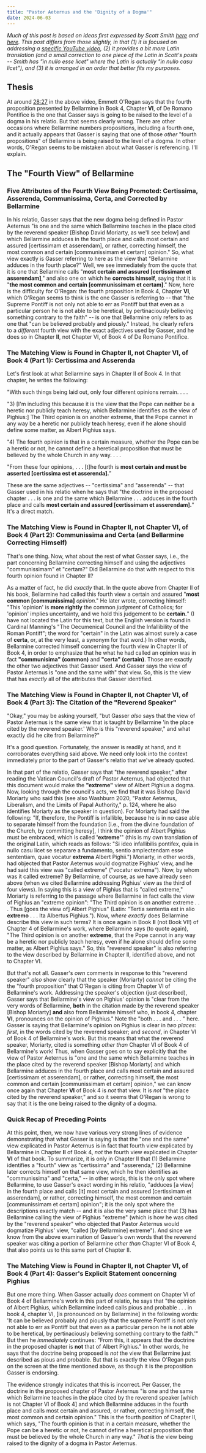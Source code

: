 ```yaml
---
title: "Pastor Aeternus and the 'Dignity of a Dogma'"
date: 2024-06-03
---
```


_Much of this post is based on ideas first expressed by Scott Smith <a href="https://reducedculpability.blog/2023/11/30/a-misidentified-dogma-misadventures-in-peer-review/" target="_blank">here</a> and <a href="https://reducedculpability.blog/2021/10/30/friends-dont-let-friends-accidentally-dogmatize-the-extreme-opinion-of-albert-pighius/" target="_blank">here</a>. This post differs from those slightly, in that (1) it is focused on addressing a [specific YouTube video](https://www.youtube.com/watch?v=XgbQmItXsi8), (2) it provides a bit more Latin translation (and a small correction to one piece of the Latin in Scott's posts -- Smith has "in nullo *esse* licet" where the Latin is actually "in nullo *casu* licet"), and (3) it is arranged in an order that better fits my purposes._

## Thesis

At around [28:27](https://www.youtube.com/live/XgbQmItXsi8?si=jbcAXgdGYFFj2BhA&t=1707) in the above video, Emmett O'Regan says that the fourth proposition presented by Bellarmine in Book 4, Chapter **VI**, of De Romano Pontifice is the one that Gasser says is going to be raised to the level of a dogma in his relatio. But that seems clearly wrong. There are other occasions where Bellarmine numbers propositions, including a fourth one, and it actually appears that Gasser is saying that one of those *other* "fourth propositions" of Bellarmine is being raised to the level of a dogma. In other words, O'Regan seems to be mistaken about what Gasser is referencing. I'll explain.

## The "Fourth View" of Bellarmine

### Five Attributes of the Fourth View Being Promoted: Certissima, Asserenda, Communissima, Certa, and Corrected by Bellarmine

In his relatio, Gasser says that the new dogma being defined in Pastor Aeternus "is one and the same which Bellarmine teaches in the place cited by the reverend speaker [Bishop David Moriarty, as we'll see below] and which Bellarmine adduces in the fourth place and calls most certain and assured [certissimam et asserendam], or rather, correcting himself, the most common and certain [communissimam et certam] opinion." So, what view exactly is Gasser referring to here as the view that "Bellarmine adduces in the fourth place?" Well, we see immediately from the quote that it is one that Bellarmine calls "**most certain and assured [certissimam et asserendam]**," and also one on which he **corrects himself**, saying that it is "**the most common and certain [communissimam et certam]**." Now, here is the difficulty for O'Regan: the fourth proposition in Book 4, Chapter **VI**, which O'Regan seems to think is the one Gasser is referring to -- that "the Supreme Pontiff is not only not able to err as Pontiff but that even as a particular person he is not able to be heretical, by pertinaciously believing something contrary to the faith" -- is one that Bellarmine only refers to as one that "can be believed probably and piously." Instead, he clearly refers to a *different* fourth view with the exact adjectives used by Gasser, and he does so in Chapter **II**, not Chapter VI, of Book 4 of De Romano Pontifice.

### The Matching View is Found in Chapter II, not Chapter VI, of Book 4 (Part 1): Certissima and Asserenda

Let's first look at what Bellarmine says in Chapter II of Book 4. In that chapter, he writes the following:

"With such things being laid out, only four different opinions remain. . . .

"3) [I'm including this because it is the view that the Pope can neither be a heretic nor publicly teach heresy, which Bellarmine identifies as the view of Pighius:] The Third opinion is on another extreme, that the Pope cannot in any way be a heretic nor publicly teach heresy, even if he alone should define some matter, as Albert Pighius says.

"4) The fourth opinion is that in a certain measure, whether the Pope can be a heretic or not, he cannot define a heretical proposition that must be believed by the whole Church in any way. . . .

"From these four opinions, . . . [t]he fourth is **most certain and must be asserted [certissima est et asserenda].**”

These are the same adjectives -- "certissima" and "asserenda" -- that Gasser used in his relatio when he says that "the doctrine in the proposed chapter . . . is one and the same which Bellarmine . . . adduces in the fourth place and calls **most certain and assured [certissimam et asserendam].**" It's a direct match.

### The Matching View is Found in Chapter II, not Chapter VI, of Book 4 (Part 2): Communissima and Certa (and Bellarmine Correcting Himself)

That's one thing. Now, what about the rest of what Gasser says, i.e., the part concerning Bellarmine correcting himself and using the adjectives "communissimam" et "certam?" Did Bellarmine do that with respect to this fourth opinion found in Chapter II?

As a matter of fact, he did *exactly* that. In the quote above from Chapter II of his book, Bellarmine had called this fourth view a certain and assured "**most common [communissima]** *opinion*." He later wrote, correcting himself: "This 'opinion' is **more rightly** the common *judgment* of Catholics; for 'opinion' implies uncertainty, and we hold this judgement to be **certain.**" (I have not located the Latin for this text, but the English version is found in Cardinal Manning's "The Oecumenical Council and the Infallibility of the Roman Pontiff"; the word for "certain" in the Latin was almost surely a case of **certa**, or, at the very least, a synonym for that word.) In other words, Bellarmine corrected himself concerning the fourth view in Chapter II of Book 4, in order to emphasize that he what he had called an opinion was in fact **"communisima" (common)** and **"certa" (certain)**. Those are exactly the other two adjectives that Gasser used. And Gasser says the view of Pastor Aeternus is "one and the same with" that view. So, this is the view that has *exactly* all of the attributes that Gasser identified.

### The Matching View is Found in Chapter II, not Chapter VI, of Book 4 (Part 3): The Citation of the "Reverend Speaker"

"Okay," you may be asking yourself, "but Gasser *also* says that the view of Pastor Aeternus is the same view that is taught by Bellarmine 'in the place cited by the reverend speaker.' Who is this "reverend speaker," and what exactly did he cite from Bellarmine?"

It's a good question. Fortunately, the answer is readily at hand, and it corroborates everything said above. We need only look into the context immediately prior to the part of Gasser's relatio that we've already quoted.

In that part of the relatio, Gasser says that "the reverend speaker," after reading the Vatican Council's draft of Pastor Aeternus, had objected that this document would make the **"extreme"** view of Albert Pighius a dogma. Now, looking through the council's acts, we find that it was Bishop David Moriarty who said this (see also Washburn 2020, "Pastor Aeternus, Liberalism, and the Limits of Papal Authority," p. 124, where he also identifies Moriarty as the speaker in question). For Moriarty had said the following: "If, therefore, the Pontiff is infallible, because he is in no case able to separate himself from the foundation [i.e., from the divine foundation of the Church, by committing heresy], I think the opinion of Albert Pighius must be embraced, which is called **'extreme'**" (this is my own translation of the original Latin, which reads as follows: "Si ideo infallibilis pontifex, quia in nullo casu licet se separare a fundamento, sentio amplectendam esse sententiam, quae vocatur **extrema** Albert Pighii.") Moriarty, in other words, had objected that Pastor Aeternus would dogmatize Pighius' view, and he had said this view was "called extreme" ("vocatur extrema"). Now, by whom was it called extreme? By Bellarmine, of course, as we have already seen above (when we cited Bellarmine addressing Pighius' view as the third of four views). In saying this is a view of Pighius that is "called extreme," Moriarty is referring to the passage where Bellarmine in fact calls the view of Pighius an "extreme opinion": "The Third opinion is on another extreme . . . Thus [goes the view of] Albert Pighius" (Latin: "Tertia sententia est in alio **extremo** . . . Ita Albertus Pighius."). Now, *where exactly* does Bellarmine describe this view in such terms? It is once again in Book **II** (not Book VI!) of Chapter 4 of Bellarmine's work, where Bellarmine says (to quote again), "The Third opinion is on another **extreme**, that the Pope cannot in any way be a heretic nor publicly teach heresy, even if he alone should define some matter, as Albert Pighius says." So, this "reverend speaker" is also referring to the view described by Bellarmine in Chapter II, identified above, and not to Chapter VI.

But that's not all. Gasser's *own* comments in response to this "reverend speaker" *also* show clearly that the speaker (Moriarty) *cannot* be citing the the "fourth proposition" that O'Regan is citing from Chapter VI of Bellarmine's work. Addressing the speaker's objection (just described), Gasser says that Bellarmine's view on Pighius' opinion is "clear from the very words of Bellarmine, **both** in the citation made by the reverend speaker [Bishop Moriarty] **and** also from Bellarmine himself who, in book 4, chapter **VI**, pronounces on the opinion of Pighius." Note the "both . . . and . . . " here. Gasser is saying that Bellarmine's opinion on Pighius is clear in *two places*: *first*, in the words cited by the reverend speaker; and *second*, in Chapter VI of Book 4 of Bellarmine's work. But this means that what the reverend speaker, Moriarty, cited is something *other than* Chapter VI of Book 4 of Bellarmine's work! Thus, when Gasser goes on to say explicitly that the view of Pastor Aeternus is "one and the same which Bellarmine teaches in the place cited by the reverend speaker [Bishop Moriarty] and which Bellarmine adduces in the fourth place and calls most certain and assured [certissimam et asserendam], or rather, correcting himself, the most common and certain [communissimam et certam] opinion," we can know once again that Chapter **VI** of Book 4 is *not* that view. It is *not* "the place cited by the reverend speaker," and so it seems that O'Regan is wrong to say that it is the one being raised to the dignity of a dogma.

### Quick Recap of Preceding Points

At this point, then, we now have various very strong lines of evidence demonstrating that what Gasser is saying is that the "one and the same" view explicated in Pastor Aeternus is in fact that fourth view explicated by Bellarmine in Chapter **II** of Book 4, *not* the fourth view explicated in Chapter **VI** of that book. To summarize, it is only in Chapter II that (1) Bellarmine identifies a "fourth" view as "certissima" and "asserenda," (2) Bellarmine later corrects himself on that same view, which he then identifies as "communissima" and "certa," -- in other words, this is the only spot where Bellarmine, to use Gasser's exact wording in his relatio, "adduces [a view] in the fourth place and calls [it] most certain and assured [certissimam et asserendam], or rather, correcting himself, the most common and certain [communissimam et certam] opinion"; it is the only spot where the descriptions exactly match -- and it is also the very same place that (3) has Bellarmine calling the view of Pighius "extreme" (which is how he was cited by the "reverend speaker" who objected that Pastor Aeternus would dogmatize Pighius' view, "called [by Bellarmine] extreme"). And since we know from the above examination of Gasser's own words that the reverend speaker was citing a portion of Bellarmine *other than* Chapter VI of Book 4, that also points us to this same part of Chapter II.

### The Matching View is Found in Chapter II, not Chapter VI, of Book 4 (Part 4): Gasser's Explicit Statement concerning Pighius

But one more thing. When Gasser actually *does* comment on Chapter VI of Book 4 of Bellarmine's work in this part of relatio, he says that "the opinion of Albert Pighius, which Bellarmine indeed calls pious and probable . . . in book 4, chapter VI, [is pronounced on by Bellarmine] in the following words: 'It can be believed probably and piously that the supreme Pontiff is not only not able to err as Pontiff but that even as a particular person he is not able to be heretical, by pertinaciously believing something contrary to the faith.'" But then he *immediately* continues: "From this, it appears that the doctrine in the proposed chapter is **not** that of Albert Pighius." In other words, he says that the doctrine being proposed is *not* the view that Bellarmine just described as pious and probable. But that is exactly the view O'Regan puts on the screen at the time mentioned above, as though it is the proposition Gasser is endorsing.

The evidence strongly indicates that this is incorrect. Per Gasser, the doctrine in the proposed chapter of Pastor Aeternus "is one and the same which Bellarmine teaches in the place cited by the reverend speaker [which is not Chapter VI of Book 4] and which Bellarmine adduces in the fourth place and calls most certain and assured, or rather, correcting himself, the most common and certain opinion." This is the fourth position of Chapter II, which says, "The fourth opinion is that in a certain measure, whether the Pope can be a heretic or not, he cannot define a heretical proposition that must be believed by the whole Church in any way." *That* is the view being raised to the dignity of a dogma in Pastor Aeternus.
